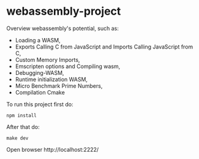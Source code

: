 # webassembly-project

Overview webassembly's potential, such as:
 - Loading a WASM,
 - Exports Calling C from JavaScript and Imports Calling JavaScript from C,
 - Custom Memory Imports,
 - Emscripten options and Compiling wasm,
 - Debugging-WASM,
 - Runtime initialization WASM,
 - Micro Benchmark Prime Numbers,
 - Compilation Cmake

To run this project first do:
````
npm install
````
After that do:
````
make dev
````
Open browser http://localhost:2222/

